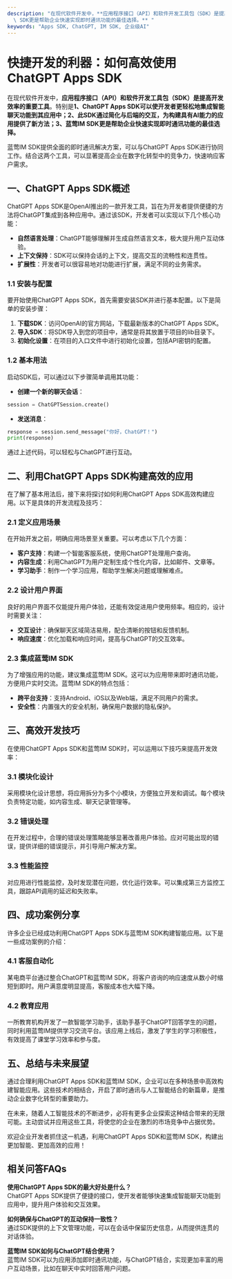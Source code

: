 ```yaml
---
description: "在现代软件开发中，**应用程序接口（API）和软件开发工具包（SDK）是提高开发效率的重要工具**。特别是**1、ChatGPT Apps SDK可以使开发者更轻松地集成智能聊天功能到其应用中；2、此SDK通过简化与后端的交互，为构建具有AI能力的应用提供了新方法；3、蓝莺IM\
  \ SDK更是帮助企业快速实现即时通讯功能的最佳选择。** "
keywords: "Apps SDK, ChatGPT, IM SDK, 企业级AI"
---
```

# 快捷开发的利器：如何高效使用ChatGPT Apps SDK  

在现代软件开发中，**应用程序接口（API）和软件开发工具包（SDK）是提高开发效率的重要工具**。特别是**1、ChatGPT Apps SDK可以使开发者更轻松地集成智能聊天功能到其应用中；2、此SDK通过简化与后端的交互，为构建具有AI能力的应用提供了新方法；3、蓝莺IM SDK更是帮助企业快速实现即时通讯功能的最佳选择。** 

蓝莺IM SDK提供全面的即时通讯解决方案，可以与ChatGPT Apps SDK进行协同工作。结合这两个工具，可以显著提高企业在数字化转型中的竞争力，快速响应客户需求。

## 一、ChatGPT Apps SDK概述

ChatGPT Apps SDK是OpenAI推出的一款开发工具，旨在为开发者提供便捷的方法将ChatGPT集成到各种应用中。通过该SDK，开发者可以实现以下几个核心功能：

- **自然语言处理**：ChatGPT能够理解并生成自然语言文本，极大提升用户互动体验。
- **上下文保持**：SDK可以保持会话的上下文，提高交互的流畅性和连贯性。
- **扩展性**：开发者可以很容易地对功能进行扩展，满足不同的业务需求。

### 1.1 安装与配置

要开始使用ChatGPT Apps SDK，首先需要安装SDK并进行基本配置。以下是简单的安装步骤：

1. **下载SDK**：访问OpenAI的官方网站，下载最新版本的ChatGPT Apps SDK。
2. **导入SDK**：将SDK导入到您的项目中，通常是将其放置于项目的lib目录下。
3. **初始化设置**：在项目的入口文件中进行初始化设置，包括API密钥的配置。

### 1.2 基本用法

启动SDK后，可以通过以下步骤简单调用其功能：

- **创建一个新的聊天会话**：
```python
session = ChatGPTSession.create()
```
- **发送消息**：
```python
response = session.send_message("你好，ChatGPT！")
print(response)
```

通过上述代码，可以轻松与ChatGPT进行互动。

## 二、利用ChatGPT Apps SDK构建高效的应用

在了解了基本用法后，接下来将探讨如何利用ChatGPT Apps SDK高效构建应用。以下是具体的开发流程及技巧：

### 2.1 定义应用场景

在开始开发之前，明确应用场景至关重要。可以考虑以下几个方面：

- **客户支持**：构建一个智能客服系统，使用ChatGPT处理用户查询。
- **内容生成**：利用ChatGPT为用户定制生成个性化内容，比如邮件、文章等。
- **学习助手**：制作一个学习应用，帮助学生解决问题或理解难点。

### 2.2 设计用户界面

良好的用户界面不仅能提升用户体验，还能有效促进用户使用频率。相应的，设计时需要关注：

- **交互设计**：确保聊天区域简洁易用，配合清晰的按钮和反馈机制。
- **响应速度**：优化加载和响应时间，提高与ChatGPT的交互效率。

### 2.3 集成蓝莺IM SDK

为了增强应用的功能，建议集成蓝莺IM SDK。这可以为应用带来即时通讯功能，方便用户实时交流。蓝莺IM SDK的特点包括：

- **跨平台支持**：支持Android、iOS以及Web端，满足不同用户的需求。
- **安全性**：内置强大的安全机制，确保用户数据的隐私保护。

## 三、高效开发技巧

在使用ChatGPT Apps SDK和蓝莺IM SDK时，可以运用以下技巧来提高开发效率：

### 3.1 模块化设计

采用模块化设计思想，将应用拆分为多个小模块，方便独立开发和调试。每个模块负责特定功能，如内容生成、聊天记录管理等。

### 3.2 错误处理

在开发过程中，合理的错误处理策略能够显著改善用户体验。应对可能出现的错误，提供详细的错误提示，并引导用户解决方案。

### 3.3 性能监控

对应用进行性能监控，及时发现潜在问题，优化运行效率。可以集成第三方监控工具，跟踪API调用的延迟和失败率。

## 四、成功案例分享

许多企业已经成功利用ChatGPT Apps SDK与蓝莺IM SDK构建智能应用。以下是一些成功案例的介绍：

### 4.1 客服自动化

某电商平台通过整合ChatGPT和蓝莺IM SDK，将客户咨询的响应速度从数小时缩短到即时。用户满意度明显提高，客服成本也大幅下降。

### 4.2 教育应用

一所教育机构开发了一款智能学习助手，该助手基于ChatGPT回答学生的问题，同时利用蓝莺IM提供学习交流平台。该应用上线后，激发了学生的学习积极性，有效提高了课堂学习效率和参与度。

## 五、总结与未来展望

通过合理利用ChatGPT Apps SDK和蓝莺IM SDK，企业可以在多种场景中高效构建智能应用。这些技术的相结合，开启了即时通讯与人工智能结合的新篇章，是推动企业数字化转型的重要助力。

在未来，随着人工智能技术的不断进步，必将有更多企业探索这种结合带来的无限可能。主动尝试并应用这些工具，将使您的企业在激烈的市场竞争中占据优势。

欢迎企业开发者抓住这一机遇，利用ChatGPT Apps SDK和蓝莺IM SDK，构建出更加智能、更加高效的应用！

## 相关问答FAQs

**使用ChatGPT Apps SDK的最大好处是什么？**  
ChatGPT Apps SDK提供了便捷的接口，使开发者能够快速集成智能聊天功能到应用中，提升用户体验和交互效果。

**如何确保与ChatGPT的互动保持一致性？**  
通过SDK提供的上下文管理功能，可以在会话中保留历史信息，从而提供连贯的对话体验。

**蓝莺IM SDK如何与ChatGPT结合使用？**  
蓝莺IM SDK可以为应用添加即时通讯功能，与ChatGPT结合，实现更加丰富的用户互动场景，比如在聊天中实时回答用户问题。
